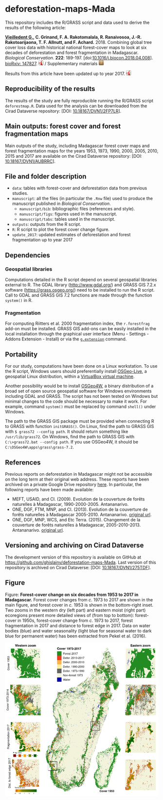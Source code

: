 # deforestation-maps-Mada

This repository includes the R/GRASS script and data used to derive the results of the following article:

**<span style="text-decoration: underline;">Vieilledent G.</span>, C. Grinand, F. A. Rakotomalala, R. Ranaivosoa, J.-R. Rakotoarijaona, T. F. Allnutt, and F. Achard.** 2018. Combining global tree cover loss data with historical national forest-cover maps to look at six decades of deforestation and forest fragmentation in Madagascar. _Biological Conservation_. **222**: 189-197.
\[doi:[10.1016/j.biocon.2018.04.008](https://doi.org/10.1016/j.biocon.2018.04.008)\].
[bioRxiv: 147827](https://doi.org/10.1101/147827).
[![manuscript in pdf](article/logo-pdf.png "manuscript in pdf")](article/Vieilledent2018-BiologicalConservation.pdf)
/
Supplementary materials [![supplements](article/logo-zip.png "supplements")](article/Vieilledent2018-BiologicalConservation-SM.pdf)

Results from this article have been updated up to year 2017. [![manuscript in pdf](article/logo-pdf.png "manuscript in pdf")](update_2017/update_2017.pdf)

## Reproducibility of the results

The results of the study are fully reproducible running the R/GRASS script `deforestmap.R`. Data used for the analysis can be downloaded from the Cirad Dataverse repository: \[DOI: [10.18167/DVN1/2FP7LR](http://dx.doi.org/10.18167/DVN1/2FP7LR)\].

## Main outputs: forest cover and forest fragmentation maps

Main outputs of the study, including Madagascar forest cover maps and forest fragmentation maps for the years 1953, 1973, 1990, 2000, 2005, 2010, 2015 and 2017 are available on the Cirad Dataverse repository: \[DOI: [10.18167/DVN1/AUBRRC](http://dx.doi.org/10.18167/DVN1/AUBRRC)\].

## File and folder description

- `data`: tables with forest-cover and deforestation data from previous studies.
- `manuscript`: all the files (in particular the `.Rnw` file) used to produce the manuscript published in _Biological Conservation_.
    - `manuscript/bib`: bibliographic files (references and style).
    - `manuscript/figs`: figures used in the manuscript.
    - `manuscript/tabs`: tables used in the manuscript.
- `outputs`: outputs from the R script.
- `R`: R script to plot the forest cover change figure.
- `update_2017`: updated estimates of deforestation and forest fragmentation up to year 2017

## Dependencies

### Geospatial libraries

Computations detailed in the R script depend on several geospatial libraries external to R. The GDAL library (<http://www.gdal.org/>) and GRASS GIS 7.2.x software (<https://grass.osgeo.org/>) need to be installed to run the R script. Call to GDAL and GRASS GIS 7.2 functions are made through the function `system()` in R. 

### Fragmentation

For computing Riitters et al. 2000 fragmentation index, the `r.forestfrag` add-on must be installed. GRASS GIS add-ons can be easily installed in the local installation through the graphical user interface (Menu - Settings - Addons Extension - Install) or via the [`g.extension`](https://grass.osgeo.org/grass72/manuals/g.extension.html) command.

## Portability

For our study, computations have been done on a Linux workstation. To use the R script, Windows users should preferentially install [OSGeo-Live](https://live.osgeo.org/en/), a geospatial Linux distribution, within a [VirtualBox virtual machine](https://live.osgeo.org/en/quickstart/virtualization_quickstart.html).

Another possibility would be to install [OSGeo4W](https://trac.osgeo.org/osgeo4w/), a binary distribution of a broad set of open source geospatial software for Windows environments including GDAL and GRASS. The script has not been tested on Windows but minimal changes to the code should be necessary to make it work. For example, command `system()` must be replaced by command `shell()` under Windows.

The path to the GRASS GIS package must be provided when connecting R to GRASS with function `initGRASS()`. On Linux, find the path to GRASS GIS with `$ grass72 --config path`. It should return something like `/usr/lib/grass72`. On Windows, find the path to GRASS GIS with `C:\>grass72.bat --config path`. If you use OSGeo4W, it should be `C:\OSGeo4W\apps\grass\grass-7.2`.

## References

Previous reports on deforestation in Madagascar might not be accessible on the long term at their original web address. These reports have been archived on a private Google Drive repository [here](https://drive.google.com/drive/folders/1nq8CuMacT0uZuNO6q05al94d6KYp1FaK?usp=sharing). In particular, the following reports have been made available:

- MEFT, USAID, and CI. (2009). Evolution de la couverture de forêts naturelles à Madagascar, 1990-2000-2005. Antananarivo.
- ONE, DGF, FTM, MNP, and CI. (2013). Evolution de la couverture de forêts naturelles à Madagascar 2005-2010. Antananarivo. [original url](https://www.pnae.mg/couverture-de-forets-naturelles-2005-2010).
- ONE, DGF, MNP, WCS, and Etc Terra. (2015). Changement de la couverture de forêts naturelles à Madagascar, 2005-2010-2013. Antananarivo. [original url](https://www.pnae.mg/couverture-de-forets-naturelles-2005-2010-2013).

## Versioning and archiving on Cirad Dataverse

The development version of this repository is available on GitHub at <https://github.com/ghislainv/deforestation-maps-Mada>. Last version of this repository is archived on Cirad Dataverse: \[DOI: [10.18167/DVN1/275TDF](http://dx.doi.org/10.18167/DVN1/275TDF)\].

## Figure

Figure: **Forest-cover change on six decades from 1953 to 2017 in Madagascar.** Forest cover changes from _c._ 1973 to 2017 are shown in the main figure, and forest cover in _c._ 1953 is shown in the bottom-right inset. Two zooms in the western dry (left part) and eastern moist (right part) ecoregions present more detailed views of (from top to bottom): forest-cover in 1950s, forest-cover change from _c._ 1973 to 2017, forest fragmentation in 2017 and distance to forest edge in 2017. Data on water bodies (blue) and water seasonality (light blue for seasonal water to dark blue for permanent water) has been extracted from Pekel et al. (2016).

<img alt="Evolution deforestation" src="outputs/fig_fcc.png" width="1000">
